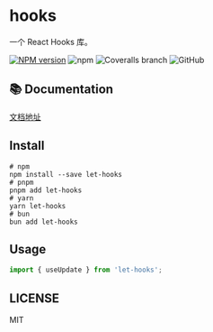 # hooks

一个 React Hooks 库。

[![NPM version](https://img.shields.io/npm/v/let-hooks.svg?style=flat)](https://npmjs.org/package/hooks)
![npm](https://img.shields.io/npm/dw/let-hooks)
![Coveralls branch](https://img.shields.io/coverallsCoverage/github/abelce/hooks?branch=main)
![GitHub](https://img.shields.io/github/license/abelce/hooks)

## 📚 Documentation

[文档地址](https://let-hooks.vwood.xyz/)

## Install

```shell
# npm
npm install --save let-hooks
# pnpm
pnpm add let-hooks
# yarn
yarn let-hooks
# bun
bun add let-hooks
```

## Usage

```js
import { useUpdate } from 'let-hooks';
```

## LICENSE

MIT
